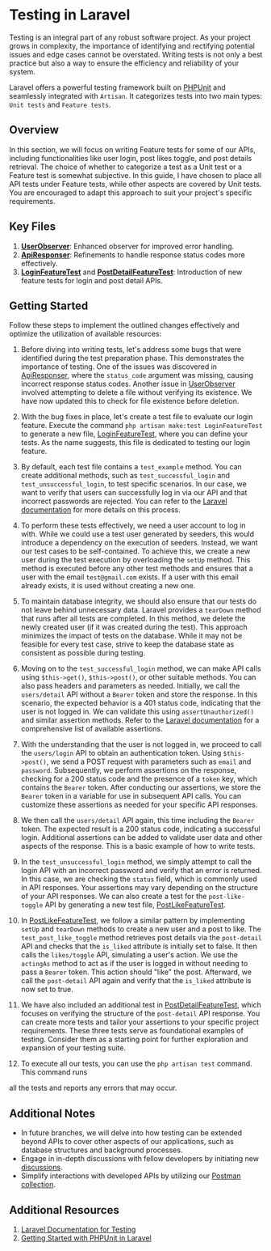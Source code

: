 # Testing in Laravel

Testing is an integral part of any robust software project. As your project grows in complexity, the importance of identifying and rectifying potential issues and edge cases cannot be overstated. Writing tests is not only a best practice but also a way to ensure the efficiency and reliability of your system.

Laravel offers a powerful testing framework built on [PHPUnit](https://phpunit.de/) and seamlessly integrated with `Artisan`. It categorizes tests into two main types: `Unit tests` and `Feature tests`.

## Overview

In this section, we will focus on writing Feature tests for some of our APIs, including functionalities like user login, post likes toggle, and post details retrieval. The choice of whether to categorize a test as a Unit test or a Feature test is somewhat subjective. In this guide, I have chosen to place all API tests under Feature tests, while other aspects are covered by Unit tests. You are encouraged to adapt this approach to suit your project's specific requirements.

## Key Files
1. [**UserObserver**](app/Observers/UserObserver.php): Enhanced observer for improved error handling.
2. [**ApiResponser**](app/Traits/ApiResponser.php): Refinements to handle response status codes more effectively.
3. [**LoginFeatureTest**](tests/Feature/LoginFeatureTest.php) and [**PostDetailFeatureTest**](tests/Feature/PostDetailFeatureTest.php): Introduction of new feature tests for login and post detail APIs.

## Getting Started

Follow these steps to implement the outlined changes effectively and optimize the utilization of available resources:

1. Before diving into writing tests, let's address some bugs that were identified during the test preparation phase. This demonstrates the importance of testing. One of the issues was discovered in [ApiResponser](app/Traits/ApiResponser.php), where the `status_code` argument was missing, causing incorrect response status codes. Another issue in [UserObserver](app/Observers/UserObserver.php) involved attempting to delete a file without verifying its existence. We have now updated this to check for file existence before deletion.

2. With the bug fixes in place, let's create a test file to evaluate our login feature. Execute the command `php artisan make:test LoginFeatureTest` to generate a new file, [LoginFeatureTest](tests/Feature/LoginFeatureTest.php), where you can define your tests. As the name suggests, this file is dedicated to testing our login feature.

3. By default, each test file contains a `test_example` method. You can create additional methods, such as `test_successful_login` and `test_unsuccessful_login`, to test specific scenarios. In our case, we want to verify that users can successfully log in via our API and that incorrect passwords are rejected. You can refer to the [Laravel documentation](https://laravel.com/docs/10.x/testing#creating-tests) for more details on this process.

4. To perform these tests effectively, we need a user account to log in with. While we could use a test user generated by seeders, this would introduce a dependency on the execution of seeders. Instead, we want our test cases to be self-contained. To achieve this, we create a new user during the test execution by overloading the `setUp` method. This method is executed before any other test methods and ensures that a user with the email `test@gmail.com` exists. If a user with this email already exists, it is used without creating a new one.

5. To maintain database integrity, we should also ensure that our tests do not leave behind unnecessary data. Laravel provides a `tearDown` method that runs after all tests are completed. In this method, we delete the newly created user (if it was created during the test). This approach minimizes the impact of tests on the database. While it may not be feasible for every test case, strive to keep the database state as consistent as possible during testing.

6. Moving on to the `test_successful_login` method, we can make API calls using `$this->get()`, `$this->post()`, or other suitable methods. You can also pass headers and parameters as needed. Initially, we call the `users/detail` API without a `Bearer` token and store the response. In this scenario, the expected behavior is a 401 status code, indicating that the user is not logged in. We can validate this using `assertUnauthorized()` and similar assertion methods. Refer to the [Laravel documentation](https://laravel.com/docs/10.x/http-tests#available-assertions) for a comprehensive list of available assertions.

7. With the understanding that the user is not logged in, we proceed to call the `users/login` API to obtain an authentication token. Using `$this->post()`, we send a POST request with parameters such as `email` and `password`. Subsequently, we perform assertions on the response, checking for a 200 status code and the presence of a `token` key, which contains the `Bearer` token. After conducting our assertions, we store the `Bearer` token in a variable for use in subsequent API calls. You can customize these assertions as needed for your specific API responses.

8. We then call the `users/detail` API again, this time including the `Bearer` token. The expected result is a 200 status code, indicating a successful login. Additional assertions can be added to validate user data and other aspects of the response. This is a basic example of how to write tests.

9. In the `test_unsuccessful_login` method, we simply attempt to call the login API with an incorrect password and verify that an error is returned. In this case, we are checking the `status` field, which is commonly used in API responses. Your assertions may vary depending on the structure of your API responses. We can also create a test for the `post-like-toggle` API by generating a new test file, [PostLikeFeatureTest](tests/Feature/PostLikeFeatureTest.php).

10. In [PostLikeFeatureTest](tests/Feature/PostLikeFeatureTest.php), we follow a similar pattern by implementing `setUp` and `tearDown` methods to create a new user and a post to like. The `test_post_like_toggle` method retrieves post details via the `post-detail` API and checks that the `is_liked` attribute is initially set to false. It then calls the `likes/toggle` API, simulating a user's action. We use the `actingAs` method to act as if the user is logged in without needing to pass a `Bearer` token. This action should "like" the post. Afterward, we call the `post-detail` API again and verify that the `is_liked` attribute is now set to true.

11. We have also included an additional test in [PostDetailFeatureTest](tests/Feature/PostDetailFeatureTest.php), which focuses on verifying the structure of the `post-detail` API response. You can create more tests and tailor your assertions to your specific project requirements. These three tests serve as foundational examples of testing. Consider them as a starting point for further exploration and expansion of your testing suite.

12. To execute all our tests, you can use the `php artisan test` command. This command runs

 all the tests and reports any errors that may occur.

## Additional Notes

- In future branches, we will delve into how testing can be extended beyond APIs to cover other aspects of our applications, such as database structures and background processes.
- Engage in in-depth discussions with fellow developers by initiating new [discussions](https://github.com/mazimez/laravel-hands-on/discussions).
- Simplify interactions with developed APIs by utilizing our [Postman collection](https://elements.getpostman.com/redirect?entityId=13692349-4c7deece-f174-43a3-adfa-95e6cf36792b&entityType=collection).

## Additional Resources

1. [Laravel Documentation for Testing](https://laravel.com/docs/10.x/testing#main-content)
2. [Getting Started with PHPUnit in Laravel](https://semaphoreci.com/community/tutorials/getting-started-with-phpunit-in-laravel#h-introduction)
